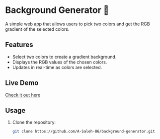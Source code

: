 # Background Generator 🎨

A simple web app that allows users to pick two colors and get the RGB gradient of the selected colors.

## Features
- Select two colors to create a gradient background.
- Displays the RGB values of the chosen colors.
- Updates in real-time as colors are selected.

## Live Demo
[Check it out here](https://a-saleh-86.github.io/background-generator/)

## Usage
1. Clone the repository:
   ```sh
   git clone https://github.com/A-Saleh-86/background-generator.git
